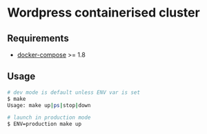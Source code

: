 # Wordpress containerised cluster

## Requirements

- [docker-compose](https://docs.docker.com/compose/install/) >= 1.8

## Usage

```bash
# dev mode is default unless ENV var is set
$ make
Usage: make up|ps|stop|down

# launch in production mode
$ ENV=production make up
```
